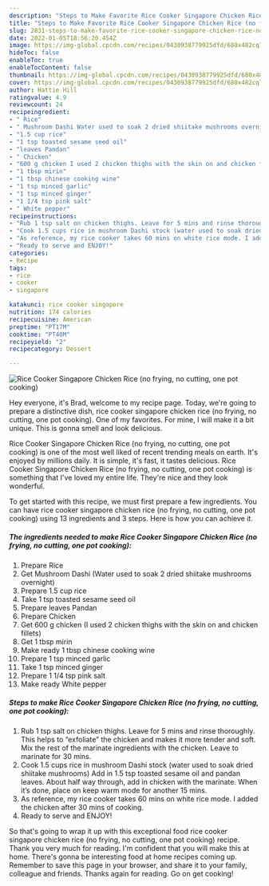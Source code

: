 ```yaml
---
description: "Steps to Make Favorite Rice Cooker Singapore Chicken Rice (no frying, no cutting, one pot cooking)"
title: "Steps to Make Favorite Rice Cooker Singapore Chicken Rice (no frying, no cutting, one pot cooking)"
slug: 2831-steps-to-make-favorite-rice-cooker-singapore-chicken-rice-no-frying-no-cutting-one-pot-cooking
date: 2022-01-05T18:56:20.454Z
image: https://img-global.cpcdn.com/recipes/0430938779925dfd/680x482cq70/rice-cooker-singapore-chicken-rice-no-frying-no-cutting-one-pot-cooking-recipe-main-photo.jpg
hideToc: false
enableToc: true
enableTocContent: false
thumbnail: https://img-global.cpcdn.com/recipes/0430938779925dfd/680x482cq70/rice-cooker-singapore-chicken-rice-no-frying-no-cutting-one-pot-cooking-recipe-main-photo.jpg
cover: https://img-global.cpcdn.com/recipes/0430938779925dfd/680x482cq70/rice-cooker-singapore-chicken-rice-no-frying-no-cutting-one-pot-cooking-recipe-main-photo.jpg
author: Hattie Hill
ratingvalue: 4.9
reviewcount: 24
recipeingredient:
- " Rice"
- " Mushroom Dashi Water used to soak 2 dried shiitake mushrooms overnight"
- "1.5 cup rice"
- "1 tsp toasted sesame seed oil"
- "leaves Pandan"
- " Chicken"
- "600 g chicken I used 2 chicken thighs with the skin on and chicken fillets"
- "1 tbsp mirin"
- "1 tbsp chinese cooking wine"
- "1 tsp minced garlic"
- "1 tsp minced ginger"
- "1 1/4 tsp pink salt"
- " White pepper"
recipeinstructions:
- "Rub 1 tsp salt on chicken thighs. Leave for 5 mins and rinse thoroughly. This helps to “exfoliate” the chicken and makes it more tender and soft.  Mix the rest of the marinate ingredients with the chicken. Leave to marinate for 30 mins."
- "Cook 1.5 cups rice in mushroom Dashi stock (water used to soak dried shiitake mushrooms) Add in 1.5 tsp toasted sesame oil and pandan leaves. About half way through, add in chicken with the marinate. When it’s done, place on keep warm mode for another 15 mins."
- "As reference, my rice cooker takes 60 mins on white rice mode. I added the chicken after 30 mins of cooking."
- "Ready to serve and ENJOY!"
categories:
- Recipe
tags:
- rice
- cooker
- singapore

katakunci: rice cooker singapore 
nutrition: 174 calories
recipecuisine: American
preptime: "PT17M"
cooktime: "PT40M"
recipeyield: "2"
recipecategory: Dessert

---
```



![Rice Cooker Singapore Chicken Rice (no frying, no cutting, one pot cooking)](https://img-global.cpcdn.com/recipes/0430938779925dfd/680x482cq70/rice-cooker-singapore-chicken-rice-no-frying-no-cutting-one-pot-cooking-recipe-main-photo.jpg)

Hey everyone, it's Brad, welcome to my recipe page. Today, we're going to prepare a distinctive dish, rice cooker singapore chicken rice (no frying, no cutting, one pot cooking). One of my favorites. For mine, I will make it a bit unique. This is gonna smell and look delicious.

Rice Cooker Singapore Chicken Rice (no frying, no cutting, one pot cooking) is one of the most well liked of recent trending meals on earth. It's enjoyed by millions daily. It is simple, it's fast, it tastes delicious. Rice Cooker Singapore Chicken Rice (no frying, no cutting, one pot cooking) is something that I've loved my entire life. They're nice and they look wonderful.




To get started with this recipe, we must first prepare a few ingredients. You can have rice cooker singapore chicken rice (no frying, no cutting, one pot cooking) using 13 ingredients and 3 steps. Here is how you can achieve it.

<!--inarticleads1-->

##### The ingredients needed to make Rice Cooker Singapore Chicken Rice (no frying, no cutting, one pot cooking):

1. Prepare  Rice
1. Get  Mushroom Dashi (Water used to soak 2 dried shiitake mushrooms overnight)
1. Prepare 1.5 cup rice
1. Take 1 tsp toasted sesame seed oil
1. Prepare leaves Pandan
1. Prepare  Chicken
1. Get 600 g chicken (I used 2 chicken thighs with the skin on and chicken fillets)
1. Get 1 tbsp mirin
1. Make ready 1 tbsp chinese cooking wine
1. Prepare 1 tsp minced garlic
1. Take 1 tsp minced ginger
1. Prepare 1 1/4 tsp pink salt
1. Make ready  White pepper




<!--inarticleads2-->

##### Steps to make Rice Cooker Singapore Chicken Rice (no frying, no cutting, one pot cooking):

1. Rub 1 tsp salt on chicken thighs. Leave for 5 mins and rinse thoroughly. This helps to “exfoliate” the chicken and makes it more tender and soft.  Mix the rest of the marinate ingredients with the chicken. Leave to marinate for 30 mins.
1. Cook 1.5 cups rice in mushroom Dashi stock (water used to soak dried shiitake mushrooms) Add in 1.5 tsp toasted sesame oil and pandan leaves. About half way through, add in chicken with the marinate. When it’s done, place on keep warm mode for another 15 mins.
1. As reference, my rice cooker takes 60 mins on white rice mode. I added the chicken after 30 mins of cooking.
1. Ready to serve and ENJOY!



So that's going to wrap it up with this exceptional food rice cooker singapore chicken rice (no frying, no cutting, one pot cooking) recipe. Thank you very much for reading. I'm confident that you will make this at home. There's gonna be interesting food at home recipes coming up. Remember to save this page in your browser, and share it to your family, colleague and friends. Thanks again for reading. Go on get cooking!
